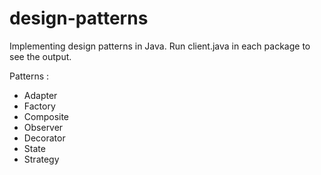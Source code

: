 design-patterns
===============

Implementing design patterns in Java. Run client.java in each package to see the output.

Patterns :
- Adapter
- Factory
- Composite
- Observer
- Decorator
- State
- Strategy
